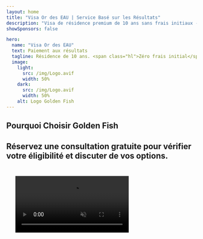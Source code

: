 ```yaml
---
layout: home
title: "Visa Or des EAU | Service Basé sur les Résultats"
description: "Visa de résidence premium de 10 ans sans frais initiaux - paiement uniquement après approbation. Gestion complète des demandes avec 98% de taux de réussite. Service de renouvellement gratuit, frais gouvernementaux uniquement."
showSponsors: false

hero:
  name: "Visa Or des EAU"
  text: Paiement aux résultats
  tagline: Résidence de 10 ans. <span class="hl">Zéro frais initial</span> - paiement uniquement après approbation. 98% de taux de réussite.
  image:
    light:
      src: /img/Logo.avif
      width: 50%
    dark:
      src: /img/Logo.avif
      width: 50%
    alt: Logo Golden Fish
---
```


<FeatureCards :features="[
  {
    title: 'Avantages du Visa Or des EAU',
    items: [
      'Validité de 10 ans avec option de renouvellement sous conditions qualifiantes',
      '**Pas besoin d\'entrer aux EAU tous les 6 mois**',
      'Propriété d\'entreprise à 100% autorisée',
      'Parrainage des membres de la famille et du personnel domestique illimité',
      'Parrainage des enfants jusqu\'à 25 ans',
      'Parrainage des parents inclus',
      'Aucun sponsor ou employeur requis'
    ],
    linkText: 'En savoir plus',
    link: '../../company-registration/golden-visa#key-benefits-of-the-uae-golden-visa',
    icon: {
      light: '/img/iStock-1785818081.avif',
      dark: '/img/iStock-1203821481.avif',
      alt: 'Services de Visa',
      width: '100%'
    }
  },
  {
    title: 'Comment Obtenir le Visa Or des EAU',
    items: [
      'Investissement de 2M AED dans l\'immobilier aux EAU',
      'Dépôt de 2M AED dans des fonds d\'investissement aux EAU',
      'Entreprise avec un capital de 2M AED',
      'Contribution FTA annuelle de 250K AED',
      'Professionnels qualifiés',
      'Talents exceptionnels'
    ],
    linkText: 'En savoir plus',
    link: '../../company-registration/golden-visa#uae-golden-visa-eligibility-and-requirements',
    icon: {
      light: '/img/iStock-1333000394.avif',
      dark: '/img/iStock-584576538.avif',
      alt: 'Services de Visa',
      width: '10%'
    }
  },
  {
    title: 'Processus du Visa Or',
    bullet: '✓',
    items: [
      'Évaluation initiale d\'éligibilité',
      'Préparation et vérification des documents',
      'Examen médical et biométrie',
      'Soumission et traitement de la demande',
      'Émission de l\'Emirates ID et du visa',
      'Parrainage visa familial (optionnel)'
    ],
    linkText: 'En savoir plus',
    link: '../../company-registration/golden-visa#uae-golden-visa-application-process',
    icon: {
      light: '/img/ILONMASKID.webp',
      dark: '/img/ILONMASKID.webp',
      alt: 'Services de Visa',
      width: '100%'
    }
  }
]" />

## Pourquoi Choisir Golden Fish

<BenefitsList :features="[
  {
    icon: '💰',
    title: 'Honoraires Basés sur le Succès',
    text: '**Aucun paiement jusqu\'à l\'approbation de votre Golden Visa.** Transparence totale sans frais cachés.'
  },
  {
    icon: '📈',
    title: 'Taux de Réussite Prouvé',
    text: '98% de taux d\'approbation avec des centaines de Golden Visas délivrés grâce à notre traitement premium.'
  },
  {
    icon: '📋',
    title: 'Gestion Complète',
    text: 'Prise en charge de A à Z, de la documentation à la délivrance du visa, en gérant tous les détails.'
  },
  {
    icon: '👨‍💼',
    title: 'Expertise Locale aux UAE',
    text: 'Des spécialistes dédiés à Dubai fournissent des conseils d\'experts à chaque étape du processus.'
  },
  {
    icon: '🔍',
    title: 'Traitement Premium',
    text: 'Communication directe avec les autorités et voies accélérées pour des approbations plus rapides.'
  },
  {
    icon: '🔄',
    title: 'Support au Renouvellement',
    text: 'Assistance gratuite pour le renouvellement du visa avec **zéro frais d\'agence** - uniquement les frais gouvernementaux.'
  }
]" />

## Réservez une consultation gratuite pour vérifier votre éligibilité et discuter de vos options.

<video  autoplay muted playsinline style="padding: 24px" >
  <source src="/img/iStock-2185912341.mp4" type="video/mp4">
</video>

<ContactFormModalNav buttonText="Obtenir une consultation gratuite" formStyle="display: block; margin: 1rem auto;"/>

<!-- <ImageGrid :images="[
  { src: '/img/ILONMASKID.webp', href: './immigration.md', alt: 'Immigration aux EAU' },
  { src: '/img/ILONMASKID.webp', href: './immigration.md', alt: 'Immigration aux EAU' },
]"/> -->
